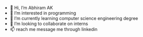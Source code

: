 - 👋 Hi, I’m Abhiram AK
- 👀 I’m interested in programming
- 🌱 I’m currently learning computer science engineering degree
- 💞️ I’m looking to collaborate on interns
- 📫 reach me message me through linkedin


<!---
abhiram070/abhiram070 is a ✨ special ✨ repository because its `README.md` (this file) appears on your GitHub profile.
You can click the Preview link to take a look at your changes.
--->
